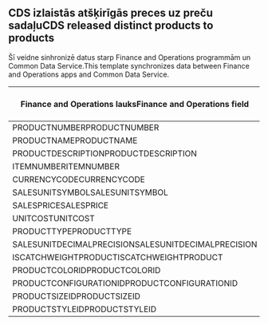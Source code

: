 ## <a name="cds-released-distinct-products-to-products"></a><span data-ttu-id="d7870-101">CDS izlaistās atšķirīgās preces uz preču sadaļu</span><span class="sxs-lookup"><span data-stu-id="d7870-101">CDS released distinct products to products</span></span>

<span data-ttu-id="d7870-102">Šī veidne sinhronizē datus starp Finance and Operations programmām un Common Data Service.</span><span class="sxs-lookup"><span data-stu-id="d7870-102">This template synchronizes data between Finance and Operations apps and Common Data Service.</span></span>

<span data-ttu-id="d7870-103">Finance and Operations lauks</span><span class="sxs-lookup"><span data-stu-id="d7870-103">Finance and Operations field</span></span> | <span data-ttu-id="d7870-104">Kartes veids</span><span class="sxs-lookup"><span data-stu-id="d7870-104">Map type</span></span> | <span data-ttu-id="d7870-105">Cits Dynamics 365 lauks</span><span class="sxs-lookup"><span data-stu-id="d7870-105">Other Dynamics 365 field</span></span> | <span data-ttu-id="d7870-106">Noklusējuma vērtība</span><span class="sxs-lookup"><span data-stu-id="d7870-106">Default value</span></span>
---|---|---|---
<span data-ttu-id="d7870-107">PRODUCTNUMBER</span><span class="sxs-lookup"><span data-stu-id="d7870-107">PRODUCTNUMBER</span></span> | >> | <span data-ttu-id="d7870-108">msdyn_productnumber</span><span class="sxs-lookup"><span data-stu-id="d7870-108">msdyn_productnumber</span></span> | 
<span data-ttu-id="d7870-109">PRODUCTNAME</span><span class="sxs-lookup"><span data-stu-id="d7870-109">PRODUCTNAME</span></span> | >> | <span data-ttu-id="d7870-110">nosaukums</span><span class="sxs-lookup"><span data-stu-id="d7870-110">name</span></span> | 
<span data-ttu-id="d7870-111">PRODUCTDESCRIPTION</span><span class="sxs-lookup"><span data-stu-id="d7870-111">PRODUCTDESCRIPTION</span></span> | >> | <span data-ttu-id="d7870-112">apraksts</span><span class="sxs-lookup"><span data-stu-id="d7870-112">description</span></span> | 
<span data-ttu-id="d7870-113">ITEMNUMBER</span><span class="sxs-lookup"><span data-stu-id="d7870-113">ITEMNUMBER</span></span> | >> | <span data-ttu-id="d7870-114">msdyn_itemnumber</span><span class="sxs-lookup"><span data-stu-id="d7870-114">msdyn_itemnumber</span></span> | 
<span data-ttu-id="d7870-115">CURRENCYCODE</span><span class="sxs-lookup"><span data-stu-id="d7870-115">CURRENCYCODE</span></span> | >> | <span data-ttu-id="d7870-116">transactioncurrencyid.isocurrencycode</span><span class="sxs-lookup"><span data-stu-id="d7870-116">transactioncurrencyid.isocurrencycode</span></span> | 
<span data-ttu-id="d7870-117">SALESUNITSYMBOL</span><span class="sxs-lookup"><span data-stu-id="d7870-117">SALESUNITSYMBOL</span></span> | >> | <span data-ttu-id="d7870-118">defaultuomid.msdyn_symbol</span><span class="sxs-lookup"><span data-stu-id="d7870-118">defaultuomid.msdyn_symbol</span></span> | 
<span data-ttu-id="d7870-119">SALESPRICE</span><span class="sxs-lookup"><span data-stu-id="d7870-119">SALESPRICE</span></span> | >> | <span data-ttu-id="d7870-120">cena</span><span class="sxs-lookup"><span data-stu-id="d7870-120">price</span></span> | 
<span data-ttu-id="d7870-121">UNITCOST</span><span class="sxs-lookup"><span data-stu-id="d7870-121">UNITCOST</span></span> | >> | <span data-ttu-id="d7870-122">currentcost</span><span class="sxs-lookup"><span data-stu-id="d7870-122">currentcost</span></span> | 
<span data-ttu-id="d7870-123">PRODUCTTYPE</span><span class="sxs-lookup"><span data-stu-id="d7870-123">PRODUCTTYPE</span></span> | >> | <span data-ttu-id="d7870-124">producttypecode</span><span class="sxs-lookup"><span data-stu-id="d7870-124">producttypecode</span></span> | 
<span data-ttu-id="d7870-125">SALESUNITDECIMALPRECISION</span><span class="sxs-lookup"><span data-stu-id="d7870-125">SALESUNITDECIMALPRECISION</span></span> | >> | <span data-ttu-id="d7870-126">quantitydecimal</span><span class="sxs-lookup"><span data-stu-id="d7870-126">quantitydecimal</span></span> | <span data-ttu-id="d7870-127">0</span><span class="sxs-lookup"><span data-stu-id="d7870-127">0</span></span>
<span data-ttu-id="d7870-128">ISCATCHWEIGHTPRODUCT</span><span class="sxs-lookup"><span data-stu-id="d7870-128">ISCATCHWEIGHTPRODUCT</span></span> | >> | <span data-ttu-id="d7870-129">msdyn_iscatchweight</span><span class="sxs-lookup"><span data-stu-id="d7870-129">msdyn_iscatchweight</span></span> | 
<span data-ttu-id="d7870-130">PRODUCTCOLORID</span><span class="sxs-lookup"><span data-stu-id="d7870-130">PRODUCTCOLORID</span></span> | >> | <span data-ttu-id="d7870-131">msdyn_productcolor.msdyn_productcolorname</span><span class="sxs-lookup"><span data-stu-id="d7870-131">msdyn_productcolor.msdyn_productcolorname</span></span> | 
<span data-ttu-id="d7870-132">PRODUCTCONFIGURATIONID</span><span class="sxs-lookup"><span data-stu-id="d7870-132">PRODUCTCONFIGURATIONID</span></span> | >> | <span data-ttu-id="d7870-133">msdyn_productconfiguration.msdyn_productconfiguration</span><span class="sxs-lookup"><span data-stu-id="d7870-133">msdyn_productconfiguration.msdyn_productconfiguration</span></span> | 
<span data-ttu-id="d7870-134">PRODUCTSIZEID</span><span class="sxs-lookup"><span data-stu-id="d7870-134">PRODUCTSIZEID</span></span> | >> | <span data-ttu-id="d7870-135">msdyn_productsize.msdyn_productsize</span><span class="sxs-lookup"><span data-stu-id="d7870-135">msdyn_productsize.msdyn_productsize</span></span> | 
<span data-ttu-id="d7870-136">PRODUCTSTYLEID</span><span class="sxs-lookup"><span data-stu-id="d7870-136">PRODUCTSTYLEID</span></span> | >> | <span data-ttu-id="d7870-137">msdyn_productstyle.msdyn_productstyle</span><span class="sxs-lookup"><span data-stu-id="d7870-137">msdyn_productstyle.msdyn_productstyle</span></span> | 
